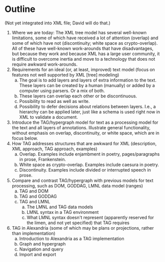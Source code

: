 <style style="display: none;" type="text/css">
    ol > li > ol { list-style-type: lower-alpha; }
</style>
# Outline

(Not yet integrated into XML file; David will do that.)

1. Where we are today: The XML tree model has several well-known limitations, some of which have received a lot of attention (overlap) and some of which have not (discontinuity; white space as crypto-overlap). All of these have well-known work-arounds that have disadvantages, but because they work and because XML has a large user community, it is difficult to overcome inertia and move to a technology that does not require awkward work-arounds.
1. Requirements for an ideal (or, at least, improved) text model (focus on features not well supported by XML [tree] modeling)
	1. The goal is to add layers and layers of extra information to the text. These layers can be created by a human (manually) or added by a computer using parsers. Or a mix of both.
	1. These layers can overlap each other or be discontinuous.
	1. Possibility to read as well as write.
	1. Possibility to defer decisions about relations between layers. I.e., a hierarchy can be applied later, just like a schema is used right now in XML to validate a document.
1. Introduce the TAG/hypergraph model for text as a processing model for the text and all layers of annotations. Illustrate general functionality, without emphasis on overlap, discontinuity, or white space, which are in focus below.
1. How TAG addresses structures that are awkward for XML (description, XML approach, TAG approach, examples)
	1. Overlap. Examples include enjambment in poetry, pages/paragraphs in prose, Frankenstein.
	1. White space as crypto-overlap. Examples include caesura in poetry.
	1. Discontinuity. Examples include divided or interrupted speech in prose.
1. Compare and contrast TAG/hypergraph with previous models for text processing, such as DOM, GODDAG, LMNL data model (ranges)
	1. TAG and DOM
	1. TAG and GODDAG 
	1. TAG and LMNL
	    1. The LMNL and TAG data models
	    1. LMNL syntax in a TAG environment
	    1. What LMNL syntax doesn't represent (apparently reserved for the limen, and not yet specified) that TAG requires
1. TAG in Alexandria (some of which may be plans or projections, rather than implementation)
	1. Introduction to Alexandria as a TAG implementation
	1. Graph and hypergraph
	1. Navigation and query
	1. Import and export
